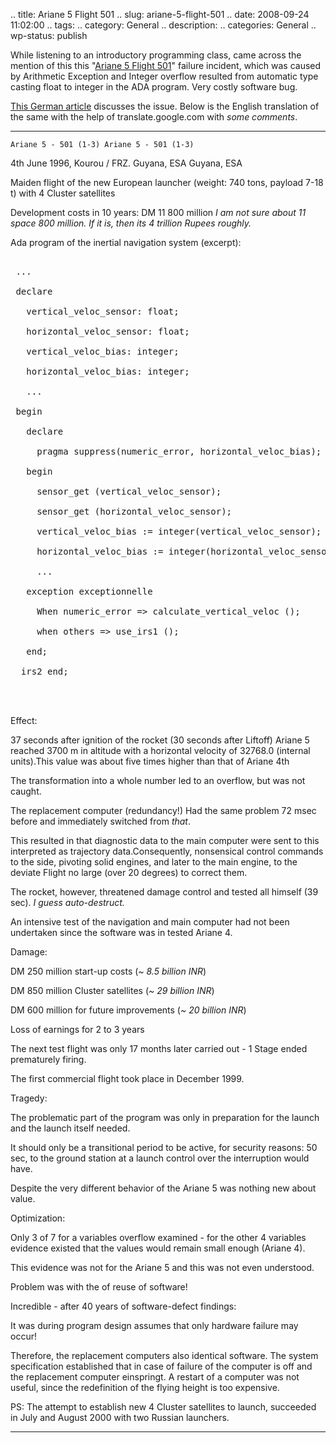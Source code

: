 .. title: Ariane 5 Flight 501
.. slug: ariane-5-flight-501
.. date: 2008-09-24 11:02:00
.. tags: 
.. category: General
.. description: 
.. categories: General
.. wp-status: publish

<html><body><p>While listening to an introductory programming class, came across the mention of this this "<a href="http://en.wikipedia.org/wiki/Ariane_5_Flight_501">Ariane 5 Flight 501</a>" failure incident, which was caused by Arithmetic Exception and Integer overflow resulted from automatic type casting float to integer in the ADA program. Very costly software bug.



<a href="http://www-aix.gsi.de/~giese/swr/ariane5.html">This German article</a> discusses the issue. Below is the English translation of the same with the help of translate.google.com with <i>some comments</i>.



</p><hr>

    Ariane 5 - 501 (1-3) Ariane 5 - 501 (1-3)



4th June 1996, Kourou / FRZ. Guyana, ESA Guyana, ESA



Maiden flight of the new European launcher (weight: 740 tons, payload 7-18 t) with 4 Cluster satellites

Development costs in 10 years: DM 11 800 million <i>I am not sure about 11 space 800 million. If it is, then its 4 trillion Rupees roughly.</i>



Ada program of the inertial navigation system (excerpt):

<pre>

 ... 

 declare 

   vertical_veloc_sensor: float; 

   horizontal_veloc_sensor: float; 

   vertical_veloc_bias: integer; 

   horizontal_veloc_bias: integer; 

   ... 

 begin 

   declare 

     pragma suppress(numeric_error, horizontal_veloc_bias);

   begin 

     sensor_get (vertical_veloc_sensor); 

     sensor_get (horizontal_veloc_sensor); 

     vertical_veloc_bias := integer(vertical_veloc_sensor); 

     horizontal_veloc_bias := integer(horizontal_veloc_sensor); 

     ... 

   exception exceptionnelle 

     When numeric_error =&gt; calculate_vertical_veloc (); 

     when others =&gt; use_irs1 (); 

   end; 

  irs2 end;



</pre>



Effect:

37 seconds after ignition of the rocket (30 seconds after Liftoff) Ariane 5 reached 3700 m in altitude with a horizontal velocity of 32768.0 (internal units).This value was about five times higher than that of Ariane 4th



The transformation into a whole number led to an overflow, but was not caught.



The replacement computer (redundancy!) Had the same problem 72 msec before and immediately switched from <i>that</i>.



This resulted in that diagnostic data to the main computer were sent to this interpreted as trajectory data.Consequently, nonsensical control commands to the side, pivoting solid engines, and later to the main engine, to the deviate Flight no large (over 20 degrees) to correct them. 



The rocket, however, threatened damage control and tested all himself (39 sec). <i> I guess auto-destruct.</i>



An intensive test of the navigation and main computer had not been undertaken since the software was in tested Ariane 4.



Damage:

DM 250 million start-up costs (<i>~ 8.5 billion INR</i>)

DM 850 million Cluster satellites (<i>~ 29 billion INR</i>)

DM 600 million for future improvements (<i>~ 20 billion INR</i>)

Loss of earnings for 2 to 3 years



The next test flight was only 17 months later carried out - 1 Stage ended prematurely firing.



The first commercial flight took place in December 1999.



Tragedy:



The problematic part of the program was only in preparation for the launch and the launch itself needed.

It should only be a transitional period to be active, for security reasons: 50 sec, to the ground station at a launch control over the interruption would have.



Despite the very different behavior of the Ariane 5 was nothing new about value.



Optimization:

Only 3 of 7 for a variables overflow examined - for the other 4 variables evidence existed that the values would remain small enough (Ariane 4).



This evidence was not for the Ariane 5 and this was not even understood.

Problem was with the of reuse of software!



Incredible - after 40 years of software-defect findings:



It was during program design assumes that only hardware failure may occur!

Therefore, the replacement computers also identical software. The system specification established that in case of failure of the computer is off and the replacement computer einspringt. A restart of a computer was not useful, since the redefinition of the flying height is too expensive.



PS: The attempt to establish new 4 Cluster satellites to launch, succeeded in July and August 2000 with two Russian launchers.



<hr></body></html>